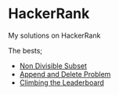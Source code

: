 # HackerRank
My solutions on HackerRank

The bests;

<ul>
<li><a href="https://www.hackerrank.com/challenges/non-divisible-subset/problem">Non Divisible Subset</a></li>
  <li><a href="https://www.hackerrank.com/challenges/append-and-delete/problem">Append and Delete Problem</a></li>
  <li><a href="https://www.hackerrank.com/challenges/climbing-the-leaderboard/problem">Climbing the Leaderboard</a></li>
  
  
</ul>

